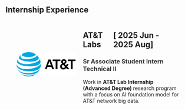 <h1 id="profession"></h1>

<h2 style="margin: 60px 0px -15px;">
Internship Experience
</h2>

<style>
    .pro-image-text-container {
        display: flex;
        align-items: center;
        justify-content: flex-start;
        margin: 20px;
        padding: 10px;
        border: 0px solid #ccc;
        border-radius: 5px;
        flex-grow: 1;
    }
    .pro-image-text-container img {
        width: 160px;
        object-fit: cover;
        margin-right: 20px;
        border-radius: 5px;
    }
    .pro-image-text-container .text {
        flex: 1;
    }
</style>


<div class="pro-image-text-container">
    <img src="./assets/img/pro/att.svg" alt="Image">
    <div class="text">
        <h2><div style="display: flex; justify-content: space-between;">
            <span>AT&T Labs</span>
            <span>[ 2025 Jun - 2025 Aug]</span>
        </div></h2>
        <h3><span style="color: #333333;">
        Sr Associate Student Intern Technical II
        </span></h3>
        <p>
        Work in <strong> AT&T Lab Internship (Advanced Degree) </strong> research program with a focus on AI foundation model for AT&T network big data.
        </p>
    </div>
</div>